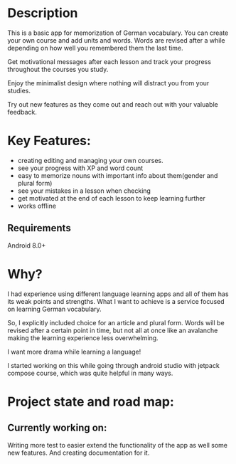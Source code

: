 # Description

This is a basic app for memorization of German vocabulary. You can create your own course and add
units and words.
Words are revised after a while depending on how well you remembered them the last time.

Get motivational messages after each lesson and track your progress throughout the courses you
study.

Enjoy the minimalist design where nothing will distract you from your studies.

Try out new features as they come out and reach out with your valuable feedback.

# Key Features:

- creating editing and managing your own courses.
- see your progress with XP and word count
- easy to memorize nouns with important info about them(gender and plural form)
- see your mistakes in a lesson when checking
- get motivated at the end of each lesson to keep learning further
- works offline

## Requirements

Android 8.0+

# Why?

I had experience using different language learning apps and all of them has its weak points and
strengths. What I want to achieve is a service focused on learning German vocabulary.

So, I explicitly included choice for an article and plural form. Words will be revised after a
certain point in time, but not all at once like an avalanche making the learning experience less
overwhelming.

I want more drama while learning a language!

I started working on this while going through android studio with jetpack compose course, which
was quite helpful in many ways.

# Project state and road map:

## Currently working on:

Writing more test to easier extend the functionality of the app as well some new features. And
creating documentation for it.